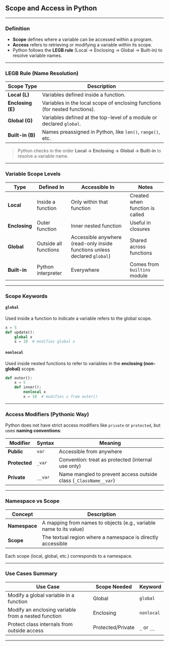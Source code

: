 ## Scope and Access in Python

---

### **Definition**  
- **Scope** defines where a variable can be accessed within a program.  
- **Access** refers to retrieving or modifying a variable within its scope.  
- Python follows the **LEGB rule** (Local → Enclosing → Global → Built-in) to resolve variable names.  

---

### **LEGB Rule (Name Resolution)**

| Scope Type   | Description |
|--------------|-------------|
| **Local (L)** | Variables defined inside a function. |
| **Enclosing (E)** | Variables in the local scope of enclosing functions (for nested functions). |
| **Global (G)** | Variables defined at the top-level of a module or declared `global`. |
| **Built-in (B)** | Names preassigned in Python, like `len()`, `range()`, etc. |

> Python checks in the order **Local → Enclosing → Global → Built-in** to resolve a variable name.

---

### **Variable Scope Levels**

| Type | Defined In | Accessible In | Notes |
|------|------------|----------------|-------|
| **Local** | Inside a function | Only within that function | Created when function is called |
| **Enclosing** | Outer function | Inner nested function | Useful in closures |
| **Global** | Outside all functions | Accessible anywhere (read-only inside functions unless declared `global`) | Shared across functions |
| **Built-in** | Python interpreter | Everywhere | Comes from `builtins` module |

---

### **Scope Keywords**

#### `global`

Used inside a function to indicate a variable refers to the global scope.

```python
x = 5
def update():
    global x
    x = 10  # modifies global x
```

#### `nonlocal`

Used inside nested functions to refer to variables in the **enclosing (non-global)** scope.

```python
def outer():
    x = 5
    def inner():
        nonlocal x
        x = 10  # modifies x from outer()
```

---

### **Access Modifiers (Pythonic Way)**

Python does not have strict access modifiers like `private` or `protected`, but uses **naming conventions**:

| Modifier | Syntax | Meaning |
|----------|--------|---------|
| **Public** | `var` | Accessible from anywhere |
| **Protected** | `_var` | Convention: treat as protected (internal use only) |
| **Private** | `__var` | Name mangled to prevent access outside class (`_ClassName__var`) |

---

### **Namespace vs Scope**

| Concept | Description |
|--------|-------------|
| **Namespace** | A mapping from names to objects (e.g., variable name to its value) |
| **Scope** | The textual region where a namespace is directly accessible |

Each scope (local, global, etc.) corresponds to a namespace.

---

### **Use Cases Summary**

| Use Case | Scope Needed | Keyword |
|----------|--------------|---------|
| Modify a global variable in a function | Global | `global` |
| Modify an enclosing variable from a nested function | Enclosing | `nonlocal` |
| Protect class internals from outside access | Protected/Private | `_` or `__` |

---
